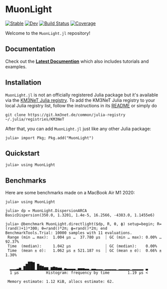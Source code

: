 # MuonLight

[![Stable](https://img.shields.io/badge/docs-stable-blue.svg)](https://tgal.pages.km3net.de/MuonLight.jl/stable)
[![Dev](https://img.shields.io/badge/docs-dev-blue.svg)](https://tgal.pages.km3net.de/MuonLight.jl/dev)
[![Build Status](https://git.km3net.de/tgal/MuonLight.jl/badges/main/pipeline.svg)](https://git.km3net.de/tgal/MuonLight.jl/pipelines)
[![Coverage](https://git.km3net.de/tgal/MuonLight.jl/badges/main/coverage.svg)](https://git.km3net.de/tgal/MuonLight.jl/commits/main)

Welcome to the `MuonLight.jl` repository!


## Documentation

Check out the **[Latest Documention](https://tgal.pages.km3net.de/MuonLight.jl/dev)**
which also includes tutorials and examples.


## Installation

`MuonLight.jl` is not an officially registered Julia package but it's available via
the [KM3NeT Julia registry](https://git.km3net.de/common/julia-registry). To add
the KM3NeT Julia registry to your local Julia registry list, follow the
instructions in its
[README](https://git.km3net.de/common/julia-registry#adding-the-registry) or simply do

    git clone https://git.km3net.de/common/julia-registry ~/.julia/registries/KM3NeT
    
After that, you can add `MuonLight.jl` just like any other Julia package:

    julia> import Pkg; Pkg.add("MuonLight")
    

## Quickstart

``` julia-repl
julia> using MuonLight
```

## Benchmarks

Here are some benchmarks made on a MacBook Air M1 2020:

``` julia-repl
julia> using MuonLight

julia> dp = MuonLight.DispersionARCA
BasicDispersion(350.0, 1.3201, 1.4e-5, 16.2566, -4383.0, 1.1455e6)

julia> @benchmark MuonLight.directlight($dp, R, θ, ϕ) setup=begin; R=(rand()+1)*300; θ=rand()*2π; ϕ=rand()*2π; end
BenchmarkTools.Trial: 10000 samples with 11 evaluations.
 Range (min … max):  1.004 μs …  37.780 μs  ┊ GC (min … max): 0.00% … 92.37%
 Time  (median):     1.042 μs               ┊ GC (median):    0.00%
 Time  (mean ± σ):   1.062 μs ± 521.187 ns  ┊ GC (mean ± σ):  0.66% ±  1.30%

         ▄██▇ ▄▁                                               
  ▂▂▂▃▅▁█████▁███▆▆▁▆▇▆▅▅▁▄▃▃▃▃▁▄▄▄▃▃▁▃▃▂▂▂▁▂▂▂▂▂▁▂▂▂▂▂▁▂▂▂▂▂ ▃
  1 μs            Histogram: frequency by time        1.19 μs <

 Memory estimate: 1.12 KiB, allocs estimate: 62.

```
